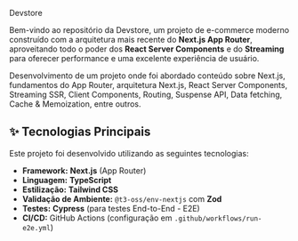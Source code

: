 Devstore

Bem-vindo ao repositório da Devstore, um projeto de e-commerce moderno construído com a arquitetura mais recente do **Next.js App Router**, aproveitando todo o poder dos **React Server Components** e do **Streaming** para oferecer performance e uma excelente experiência de usuário.

Desenvolvimento de um projeto onde foi abordado conteúdo sobre Next.js, fundamentos do App Router, arquitetura Next.js, React Server Components, Streaming SSR, Client Components, Routing, Suspense API, Data fetching, Cache & Memoization, entre outros.

## ✨ Tecnologias Principais

Este projeto foi desenvolvido utilizando as seguintes tecnologias:

* **Framework:** **Next.js** (App Router)
* **Linguagem:** **TypeScript**
* **Estilização:** **Tailwind CSS**
* **Validação de Ambiente:** `@t3-oss/env-nextjs` com **Zod**
* **Testes:** **Cypress** (para testes End-to-End - E2E)
* **CI/CD:** GitHub Actions (configuração em `.github/workflows/run-e2e.yml`)

